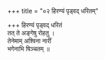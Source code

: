 +++
title = "०२ हिरण्यं पृड्वद् धरितम्"

+++
हिरण्यं पृड्वद् धरितं  
तत् ते अङ्गेषु रोहतु ।  
तेनेमाम् अश्विना नारीं  
भगेनाभि षिञ्चतम् ॥